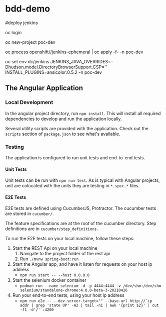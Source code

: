 # bdd-demo

#deploy jenkins

oc login

oc new-project poc-dev

oc process openshift//jenkins-ephemeral | oc apply -f- -n poc-dev

oc set env dc/jenkins JENKINS_JAVA_OVERRIDES=-Dhudson.model.DirectoryBrowserSupport.CSP='' INSTALL_PLUGINS=ansicolor:0.5.2 -n poc-dev

## The Angular Application

### Local Development

In the angular project directory, run `npm install`. This will install all required dependencies to develop and run the application locally.

Several utility scripts are provided with the application. Check out the `scripts` section of `package.json` to see what's available.

### Testing

The application is configured to run unit tests and end-to-end tests.

#### Unit Tests

Unit tests can be run with `npm run test`.
As is typical with Angular projects, unit are colocated with the units they are testing in `*.spec.*` files.

#### E2E Tests

E2E tests are defined using CucumberJS, Protractor. The cucumber tests are stored in `cucumber/`.

The feature specifications are at the root of the cucumber directory. Step definitions are in `cucumber/step_definitions`.

To run the E2E tests on your local machine, follow these steps:

1. Start the REST Api on your local machine
   1. Navigate to the project folder of the rest api
   1. Run `./mvnw spring-boot:run`
1. Start the Angular app, and have it listen for requests on your host ip address
   - `npm run start -- --host 0.0.0.0`
1. Start the selenium docker container
   - `podman run --name selenium -d -p 4444:4444 -v /dev/shm:/dev/shm selenium/standalone-chrome:4.0.0-beta-3-20210426`
1. Run your end-to-end tests, using your host ip address
   - `` npm run e2e -- --dev-server-target="" --base-url http://`ip addr | grep 'state UP' -A2 | tail -n1 | awk '{print $2}' | cut -f1 -d'/'`:4200 ``
